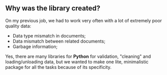 ## Why was the library created?


On my previous job, we had to work very often with a lot of extremely poor quality data:
* Data type mismatch in documents;
* Data mismatch between related documents;
* Garbage information;


Yes, there are many libraries for **Python** for validation, "cleaning" and loading/unloading data,
but we wanted to make one lite, minimalistic package for all the tasks because of its specificity.
